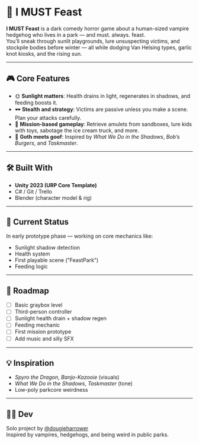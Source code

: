 # 🦔 I MUST Feast

**I MUST Feast** is a dark comedy horror game about a human-sized vampire hedgehog who lives in a park — and must. always. feast.  
You’ll sneak through sunlit playgrounds, lure unsuspecting victims, and stockpile bodies before winter — all while dodging Van Helsing types, garlic knot kiosks, and the rising sun.

---

## 🎮 Core Features

- 🌞 **Sunlight matters**: Health drains in light, regenerates in shadows, and feeding boosts it.
- 🕶️ **Stealth and strategy**: Victims are passive unless you make a scene. Plan your attacks carefully.
- 🎯 **Mission-based gameplay**: Retrieve amulets from sandboxes, lure kids with toys, sabotage the ice cream truck, and more.
- 🧛 **Goth meets goof**: Inspired by *What We Do in the Shadows*, *Bob’s Burgers*, and *Taskmaster*.

---

## 🛠️ Built With

- **Unity 2023 (URP Core Template)**
- C# / Git / Trello
- Blender (character model & rig)

---

## 🚧 Current Status

In early prototype phase — working on core mechanics like:
- Sunlight shadow detection
- Health system
- First playable scene ("FeastPark")
- Feeding logic

---

## 🎯 Roadmap

- [ ] Basic graybox level
- [ ] Third-person controller
- [ ] Sunlight health drain + shadow regen
- [ ] Feeding mechanic
- [ ] First mission prototype
- [ ] Add music and silly SFX

---

## 💡 Inspiration

- *Spyro the Dragon*, *Banjo-Kazooie* (visuals)
- *What We Do in the Shadows*, *Taskmaster* (tone)
- Low-poly parkcore weirdness

---

## 🙋‍♂️ Dev

Solo project by [@dougieharrower](https://github.com/dougieharrower)  
Inspired by vampires, hedgehogs, and being weird in public parks.
